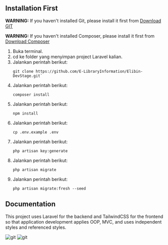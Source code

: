 ## Installation First

**WARNING:** If you haven't installed Git, please install it first from [Download GIT](https://git-scm.com/)


**WARNING:** If you haven't installed Composer, please install it first from [Download Composer](https://getcomposer.org/)

1. Buka terminal.
2. cd ke folder yang menyimpan project Laravel kalian.
3. Jalankan perintah berikut:
    ```
    git clone https://github.com/E-LibraryInformation/Elibin-DevStage.git`
    ```
4. Jalankan perintah berikut:
    ```
    composer install
    ```
5. Jalankan perintah berikut:
    ```
    npm install
    ```
6. Jalankan perintah berikut:
    ```
    cp .env.example .env
    ```
7. Jalankan perintah berikut:
    ```
    php artisan key:generate
    ```
8. Jalankan perintah berikut:
    ```
    php artisan migrate
    ```
9. Jalankan perintah berikut:
    ```
    php artisan migrate:fresh --seed
    ```

## Documentation

This project uses Laravel for the backend and TailwindCSS for the frontend so that application development applies OOP, MVC, and uses independent styles and referenced styles.

![git](https://cdn.icon-icons.com/icons2/2699/PNG/512/laravel_logo_icon_170314.png) ![git](https://cdn.icon-icons.com/icons2/2699/PNG/512/tailwindcss_logo_icon_170649.png)

